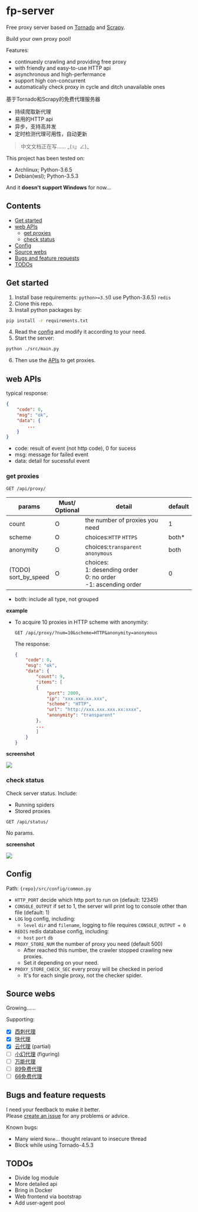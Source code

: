 # fp-server

Free proxy server based on [Tornado](http://www.tornadoweb.org/en/stable/#) and [Scrapy](https://scrapy.org/).

Build your own proxy pool!

Features:
- continuesly crawling and providing free proxy
- with friendly and easy-to-use HTTP api
- asynchronous and high-perfermance
- support high con-concurrent
- automatically check proxy in cycle and ditch unavailable ones

基于Tornado和Scrapy的免费代理服务器
- 持续爬取新代理
- 易用的HTTP api
- 异步，支持高并发
- 定时检测代理可用性，自动更新
> 中文文档正在写……  \_(:ι」∠)\_

This project has been tested on:
- Archlinux; Python-3.6.5
- Debian(wsl); Python-3.5.3

And it **doesn't support Windows** for now...

## Contents ##

<!-- vim-markdown-toc GFM -->

* [Get started](#get-started)
* [web APIs](#web-apis)
    * [get proxies](#get-proxies)
    * [check status](#check-status)
* [Config](#config)
* [Source webs](#source-webs)
* [Bugs and feature requests](#bugs-and-feature-requests)
* [TODOs](#todos)

<!-- vim-markdown-toc -->

## Get started ##

1. Install base requirements: `python>=3.5`(I use Python-3.6.5) `redis`
2. Clone this repo. 
3. Install python packages by: 
```bash
pip install -r requirements.txt
```
4. Read the [config](#config) and modify it according to your need.
5. Start the server:
```bash
python ./src/main.py
```
6. Then use the [APIs](#apis) to get proxies.

## web APIs ##

typical response:
```json
{
    "code": 0,
    "msg": "ok",
    "data": {
        ...
    }
}
```

-   code: result of event (not http code), 0 for sucess
-   msg: message for failed event
-   data: detail for sucessful event

### get proxies ###

```
GET /api/proxy/
``` 

 params                 | Must/<br>Optional | detail                                                               | default
------------------------|-------------------|----------------------------------------------------------------------|---------|
 count                  | O                 | the number of proxies you need                                       | 1
 scheme                 | O                 | choices:`HTTP` `HTTPS`                                               | both*
anonymity               | O                 | choices:`transparent` `anonymous`                                    | both
(TODO)<br>sort_by_speed | O                 | choices:<br>1: desending order<br>0: no order<br>-1: ascending order | 0

- both: include all type, not grouped

**example**

-   To acquire 10 proxies in HTTP scheme with anonymity:
    ```
    GET /api/proxy/?num=10&scheme=HTTP&anonymity=anonymous
    ```
    The response:
    ```json
    {
        "code": 0,
        "msg": "ok",
        "data": {
            "count": 9,
            "items": [
            {
                "port": 2000,
                "ip": "xxx.xxx.xx.xxx",
                "scheme": "HTTP",
                "url": "http://xxx.xxx.xxx.xx:xxxx",
                "anonymity": "transparent"
            },
            ...
            ]
        }
    }
    ```

**screenshot**

![](./pics/proxy_get.png)

### check status ###

Check server status. Include:
-   Running spiders
-   Stored proxies

```
GET /api/status/
```

No params.

**screenshot**

![](./pics/status.png)

## Config ##

Path: `{repo}/src/config/common.py`

- `HTTP_PORT`   decide which http port to run on (default: 12345)
- `CONSOLE_OUTPUT`  if set to 1, the server will print log to console other than file (default: 1)
- `LOG`  log config, including:
    - `level` `dir` and `filename`, logging to file requires `CONSOLE_OUTPUT = 0`
- `REDIS`  redis database config, including:
    - `host` `port` `db`
- `PROXY_STORE_NUM` the number of proxy you need (default 500)
    - After reached this number, the crawler stopped crawling new proxies.
    - Set it depending on your need. 
- `PROXY_STORE_CHECK_SEC` every proxy will be checked in period
    - It's for each single proxy, not the checker spider.

## Source webs ##

Growing……

Supporting:
- [x] [西刺代理](http://www.xicidaili.com)
- [x] [快代理](http://www.kuaidaili.com)
- [x] [云代理](http://www.ip3366.net) (partial)
- [ ] [小幻代理](https://ip.ihuan.me) (figuring)
- [ ] [万能代理](http://wndaili.cn)
- [ ] [89免费代理](http://www.89ip.cn/)
- [ ] [66免费代理](http://www.66ip.cn/)

## Bugs and feature requests ##

I need your feedback to make it better.<br>
Please [create an issue](https://github.com/Karmenzind/fp-server/issues/new) for any problems or advice.

Known bugs:
*   Many wierd `None`... thought relavant to insecure thread
*   Block while using Tornado-4.5.3

## TODOs ##

*   Divide log module
*   More detailed api
*   Bring in Docker
*   Web frontend via bootstrap
*   Add user-agent pool

